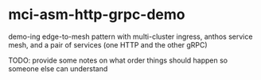 # mci-asm-http-grpc-demo
demo-ing edge-to-mesh pattern with multi-cluster ingress, anthos service mesh, and a pair of services (one HTTP and the other gRPC)

TODO: provide some notes on what order things should happen so someone else can understand